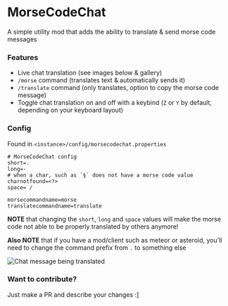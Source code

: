 # MorseCodeChat

A simple utility mod that adds the ability to translate & send morse code messages

### Features
- Live chat translation (see images below & gallery)
- `/morse` command (translates text & automatically sends it)
- `/translate` command (only translates, option to copy the morse code message)
- Toggle chat translation on and off with a keybind (`Z` or `Y` by default, depending on your keyboard layout)

### Config
Found in `<instance>/config/morsecodechat.properties`
```
# MorseCodeChat config
short=.
long=-
# when a char, such as `§` does not have a morse code value
charnotfound=<?>
space= / 

morsecommandname=morse
translatecommandname=translate
```
**NOTE** that changing the `short`, `long` and `space` values will make the morse code not able to be properly translated by others anymore!

**Also NOTE** that if you have a mod/client such as meteor or asteroid, you'll need to change the command prefix from `.` to something else


![Chat message being translated](https://cdn.modrinth.com/data/cached_images/1e9558282e6b47bfb6437288c5c5d022fd0bdd14.png)


### Want to contribute?
Just make a PR and describe your changes :]